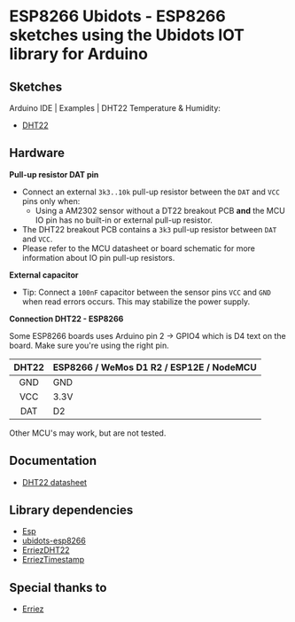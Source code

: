 # ESP8266 Ubidots - ESP8266 sketches using the Ubidots IOT library for Arduino


## Sketches

Arduino IDE | Examples | DHT22 Temperature & Humidity:

* [DHT22](https://github.com/baskapteijn/ESP8266Ubidots/tree/master/sketches/DHT22/DHT22.ino)


## Hardware

**Pull-up resistor DAT pin**

* Connect an external ```3k3..10k``` pull-up resistor between the ```DAT``` and ```VCC``` pins only when:
  * Using a AM2302 sensor without a DT22 breakout PCB **and** the MCU IO pin has no built-in or external pull-up resistor.
* The DHT22 breakout PCB contains a ```3k3``` pull-up resistor between ```DAT``` and ```VCC```.
* Please refer to the MCU datasheet or board schematic for more information about IO pin pull-up resistors.

**External capacitor**

* Tip: Connect a ```100nF``` capacitor between the sensor pins ```VCC``` and ```GND``` when read errors occurs. This may stabilize the power supply.

**Connection DHT22 - ESP8266**

Some ESP8266 boards uses Arduino pin 2 -> GPIO4 which is D4 text on the board. Make sure you're using the right pin.

| DHT22 | ESP8266 / WeMos D1 R2 / ESP12E / NodeMCU |
| :---: | ---------------------------------------- |
|  GND  | GND                                      |
|  VCC  | 3.3V                                     |
|  DAT  | D2                                       |

Other MCU's may work, but are not tested.


## Documentation

* [DHT22 datasheet](https://www.google.com/search?q=DHT22+datasheet)


## Library dependencies

* [Esp](https://github.com/esp8266/Arduino.git)
* [ubidots-esp8266](https://github.com/ubidots/ubidots-esp8266)
* [ErriezDHT22](https://github.com/Erriez/ErriezDHT22.git)
* [ErriezTimestamp](https://github.com/Erriez/ErriezTimestamp.git) 

## Special thanks to

* [Erriez](https://github.com/Erriez)

